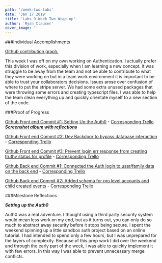 ```yaml
---
path: '/week-two-labs'
date: 'Jan 17 2019'
title: 'Labs 9 Week Two Wrap up'
author: 'Ryan Clausen'
cover_image: ''
---
```


###Individual Accomplishments

[Github contribution graph.](https://github.com/Lambda-School-Labs/labs9-family-tabs/pulse)

This week I was off on my own working on Authentication. I actually prefer this division of work, especially when I am learning a new concept. It was struggle to be away from the team and not be able to contribute to what they were working on but in a team work environment it is important to be able to trust your collaborators decisions. Issues arose over confusion of where to put the stripe server. We had some extra unused packages that were throwing some errors and creating typescript files. I was able to help the team clean everything up and quickly orientate myself to a new section of the code.

###Proof of Progress

[Github Front end Commit #1: Setting Up the Auth0](https://github.com/Lambda-School-Labs/labs9-family-tabs/pull/28) -
[Corresponding Trello](https://trello.com/c/CQHtXIAn/32-auth0-connect-front-end)  
***[Screenshot album with reflections](https://imgur.com/gallery/t6u1Kk6)***


[Github Front end Commit #2: Dev Backdoor to bypass database interaction](https://github.com/Lambda-School-Labs/labs9-family-tabs/pull/51) -
[Corresponding Trello](https://trello.com/c/06CruH98/38-backdoor-for-dev-to-bypass-database) 

[Github Front end Commit #3: Prevent login err response from creating truthy status for profile](https://github.com/Lambda-School-Labs/labs9-family-tabs/pull/43) - [Corresponding Trello](https://trello.com/c/IS4aLv3J/39-login-bug)

[Github Back end Commit #1: Connected the Auth login to user/family data on the back end](https://github.com/Lambda-School-Labs/labs9-family-tabs/pull/42) -
[Corresponding Trello](https://trello.com/c/5mjMqHGU/22-auth0-security) 

[Github Back end Commit #2: Added schema for pro level accounts and child created events](https://github.com/Lambda-School-Labs/labs9-family-tabs/pull/57) -
[Corresponding Trello](https://trello.com/c/cCXPpXPz/40-additional-schema-for-pro-level-accounts-and-child-created-events) 






###Milestone Reflections

***Setting up the Auth0***

Auth0 was a real adventure. I thought using a third party security system would mean less work on my end, but as it turns out, you can only do so much to abstract away security before it stops being secure. I spent the weekend spinning up a little sandbox auth project based on an online tutorial. I had intended to spend only a few hours, but I was unprepared for the layers of complexity. Because of this prep work I did over the weekend and through the early part of the week, I was able to quickly implement it with few errors. In this way I was able to prevent unnecessary merge conflicts.